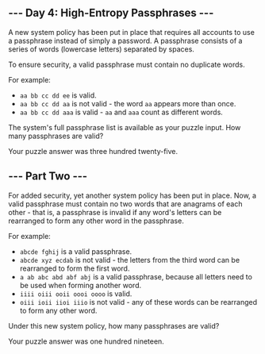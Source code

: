 ## --- Day 4: High-Entropy Passphrases ---

A new system policy has been put in place that requires all accounts to use a passphrase instead of simply a password. A passphrase consists of a series of words (lowercase letters) separated by spaces.

To ensure security, a valid passphrase must contain no duplicate words.

For example:

- ```aa bb cc dd ee``` is valid.
- ```aa bb cc dd aa``` is not valid - the word ```aa``` appears more than once.
- ```aa bb cc dd aaa``` is valid - ```aa``` and ```aaa``` count as different words.

The system's full passphrase list is available as your puzzle input. How many passphrases are valid?

Your puzzle answer was three hundred twenty-five.

## --- Part Two ---

For added security, yet another system policy has been put in place. Now, a valid passphrase must contain no two words that are anagrams of each other - that is, a passphrase is invalid if any word's letters can be rearranged to form any other word in the passphrase.

For example:

- ```abcde fghij``` is a valid passphrase.
- ```abcde xyz ecdab``` is not valid - the letters from the third word can be rearranged to form the first word.
- ```a ab abc abd abf abj``` is a valid passphrase, because all letters need to be used when forming another word.
- ```iiii oiii ooii oooi oooo``` is valid.
- ```oiii ioii iioi iiio``` is not valid - any of these words can be rearranged to form any other word.

Under this new system policy, how many passphrases are valid?

Your puzzle answer was one hundred nineteen.